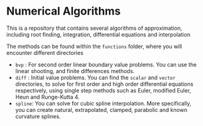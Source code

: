 # Numerical Algorithms

This is a repository that contains several algorithms of approximation, including root finding, integration, differential equations and interpolation

The methods can be found within the `functions` folder, where you will encounter different directories

- `bvp` : For second order linear boundary value problems. You can use the linear shooting, and finite differences methods.
- `diff` : Initial value problems. You can find the `scalar` and `vector` directories, to solve for first order and high order differential equations respectively, using single step methods such as Euler, modified Euler, Heun and Runge-Kutta 4.
- `spline`: You can solve for cubic spline interpolation. More specifically, you can create natural, extrapolated, clamped, parabolic and known curvature splines.
